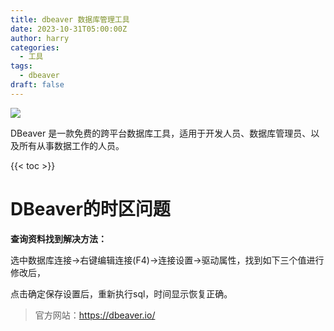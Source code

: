 ```yaml
---
title: dbeaver 数据库管理工具
date: 2023-10-31T05:00:00Z
author: harry
categories:
  - 工具
tags:
  - dbeaver
draft: false
---
```


<img src="https://s2.loli.net/2023/12/01/pBEa9XZKRNUbT18.jpg" />

DBeaver  是一款免费的跨平台数据库工具，适用于开发人员、数据库管理员、以及所有从事数据工作的人员。

<!--more-->

{{< toc >}}

# DBeaver的时区问题

**查询资料找到解决方法：**

选中数据库连接->右键编辑连接(F4)->连接设置->驱动属性，找到如下三个值进行修改后，

点击确定保存设置后，重新执行sql，时间显示恢复正确。

> 官方网站：https://dbeaver.io/